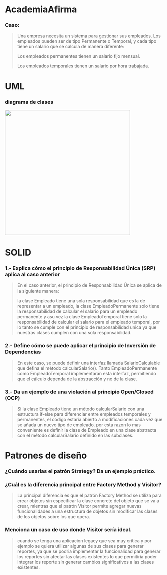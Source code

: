 # AcademiaAfirma

### Caso:
> Una empresa necesita un sistema para gestionar sus empleados. Los empleados pueden ser de tipo Permanente o Temporal, y cada tipo tiene un salario que se calcula de manera diferente:
>
> Los empleados permanentes tienen un salario fijo mensual.
>
> Los empleados temporales tienen un salario por hora trabajada.

# UML
### diagrama de clases 
<img src="diagrama.png" width="400" />

# SOLID
### 1.- Explica cómo el principio de Responsabilidad Única (SRP) aplica al caso anterior
> En el caso anterior, el principio de Responsabilidad Única se aplica de la siguiente manera:
> 
> la clase Empleado tiene una sola responsabilidad que es la de representar a un empleado, la clase EmpleadoPermanente solo tiene la responsabilidad de calcular el salario para un empleado permanente y asu vez la clase EmpleadoTemporal tiene solo la responsabilidad de calcular el salario para el empleado temporal, por lo tanto se cumple con el principio de responsabilidad unica ya que nuestras clases cumplen con una sola responsabilidad.

### 2.- Define cómo se puede aplicar el principio de Inversión de Dependencias
> En este caso, se puede definir una interfaz  llamada SalarioCalculable que defina el método calcularSalario(). Tanto EmpleadoPermanente como EmpleadoTemporal implementarán esta interfaz, permitiendo que el cálculo dependa de la abstracción y no de la clase.

### 3.- Da un ejemplo de una violación al principio Open/Closed (OCP)
> Si la clase Empleado tiene un método calcularSalario con una estructura if-else para diferenciar entre empleados temporales y permanentes, el código estaría abierto a modificaciones cada vez que se añada un nuevo tipo de empleado. por esta razon lo mas conveniente es definir la clase de Empleado en una clase abstracta con el método calcularSalario definido en las subclases.

# Patrones de diseño
### ¿Cuándo usarías el patrón Strategy? Da un ejemplo práctico.
>

###  ¿Cuál es la diferencia principal entre Factory Method y Visitor? 
>La principal diferencia es que el patrón Factory Method se utiliza para crear objetos sin especificar la clase concrete del objeto que se va a crear, mientras que el patrón Visitor permite agregar nuevas funcionalidades a una estructura de objetos sin modificar las clases de los objetos sobre los que opera.

###  Menciona un caso de uso donde Visitor sería ideal.
> cuando se tenga una aplicacion legacy que sea muy critica y por ejemplo se quiera utilizar algunas de sus clases para generar reportes, ya que se podria implementar la funcionalidad para generar los reportes sin afectar las clases existentes lo que permitiria poder integrar los reporte sin generar cambios significativos a las clases existentes.
